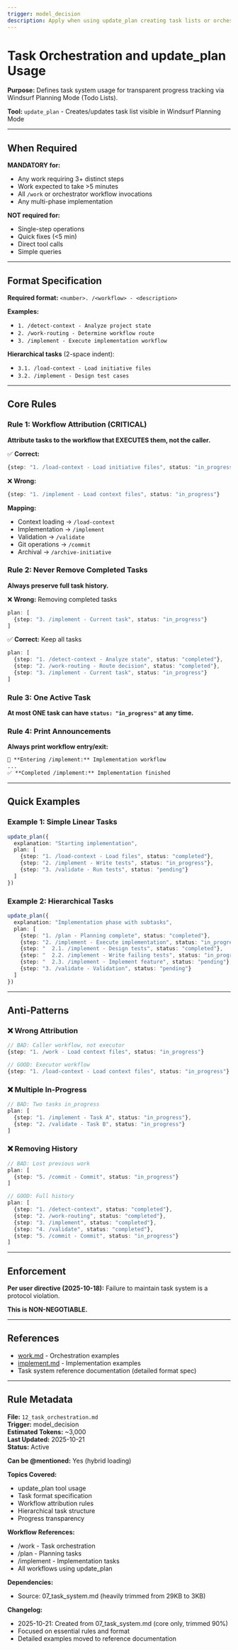 ```yaml
---
trigger: model_decision
description: Apply when using update_plan creating task lists or orchestrating multi-step workflows
---
```


# Task Orchestration and update_plan Usage

**Purpose:** Defines task system usage for transparent progress tracking via Windsurf Planning Mode (Todo Lists).

**Tool:** `update_plan` - Creates/updates task list visible in Windsurf Planning Mode

---

## When Required

**MANDATORY for:**
- Any work requiring 3+ distinct steps
- Work expected to take >5 minutes
- All `/work` or orchestrator workflow invocations
- Any multi-phase implementation

**NOT required for:**
- Single-step operations
- Quick fixes (<5 min)
- Direct tool calls
- Simple queries

---

## Format Specification

**Required format:** `<number>. /<workflow> - <description>`

**Examples:**
- `1. /detect-context - Analyze project state`
- `2. /work-routing - Determine workflow route`
- `3. /implement - Execute implementation workflow`

**Hierarchical tasks** (2-space indent):
- `3.1. /load-context - Load initiative files`
- `3.2. /implement - Design test cases`

---

## Core Rules

### Rule 1: Workflow Attribution (CRITICAL)

**Attribute tasks to the workflow that EXECUTES them, not the caller.**

✅ **Correct:**
```typescript
{step: "1. /load-context - Load initiative files", status: "in_progress"}
```

❌ **Wrong:**
```typescript
{step: "1. /implement - Load context files", status: "in_progress"}
```

**Mapping:**
- Context loading → `/load-context`
- Implementation → `/implement`
- Validation → `/validate`
- Git operations → `/commit`
- Archival → `/archive-initiative`

### Rule 2: Never Remove Completed Tasks

**Always preserve full task history.**

❌ **Wrong:** Removing completed tasks
```typescript
plan: [
  {step: "3. /implement - Current task", status: "in_progress"}
]
```

✅ **Correct:** Keep all tasks
```typescript
plan: [
  {step: "1. /detect-context - Analyze state", status: "completed"},
  {step: "2. /work-routing - Route decision", status: "completed"},
  {step: "3. /implement - Current task", status: "in_progress"}
]
```

### Rule 3: One Active Task

**At most ONE task can have `status: "in_progress"` at any time.**

### Rule 4: Print Announcements

**Always print workflow entry/exit:**

```markdown
🔄 **Entering /implement:** Implementation workflow
...
✅ **Completed /implement:** Implementation finished
```

---

## Quick Examples

### Example 1: Simple Linear Tasks

```typescript
update_plan({
  explanation: "Starting implementation",
  plan: [
    {step: "1. /load-context - Load files", status: "completed"},
    {step: "2. /implement - Write tests", status: "in_progress"},
    {step: "3. /validate - Run tests", status: "pending"}
  ]
})
```

### Example 2: Hierarchical Tasks

```typescript
update_plan({
  explanation: "Implementation phase with subtasks",
  plan: [
    {step: "1. /plan - Planning complete", status: "completed"},
    {step: "2. /implement - Execute implementation", status: "in_progress"},
    {step: "  2.1. /implement - Design tests", status: "completed"},
    {step: "  2.2. /implement - Write failing tests", status: "in_progress"},
    {step: "  2.3. /implement - Implement feature", status: "pending"},
    {step: "3. /validate - Validation", status: "pending"}
  ]
})
```

---

## Anti-Patterns

### ❌ Wrong Attribution

```typescript
// BAD: Caller workflow, not executor
{step: "1. /work - Load context files", status: "in_progress"}

// GOOD: Executor workflow
{step: "1. /load-context - Load context files", status: "in_progress"}
```

### ❌ Multiple In-Progress

```typescript
// BAD: Two tasks in_progress
plan: [
  {step: "1. /implement - Task A", status: "in_progress"},
  {step: "2. /validate - Task B", status: "in_progress"}
]
```

### ❌ Removing History

```typescript
// BAD: Lost previous work
plan: [
  {step: "5. /commit - Commit", status: "in_progress"}
]

// GOOD: Full history
plan: [
  {step: "1. /detect-context", status: "completed"},
  {step: "2. /work-routing", status: "completed"},
  {step: "3. /implement", status: "completed"},
  {step: "4. /validate", status: "completed"},
  {step: "5. /commit - Commit", status: "in_progress"}
]
```

---

## Enforcement

**Per user directive (2025-10-18):** Failure to maintain task system is a protocol violation.

**This is NON-NEGOTIABLE.**

---

## References

- [work.md](../workflows/work.md) - Orchestration examples
- [implement.md](../workflows/implement.md) - Implementation examples
- Task system reference documentation (detailed format spec)

---

## Rule Metadata

**File:** `12_task_orchestration.md`  
**Trigger:** model_decision  
**Estimated Tokens:** ~3,000  
**Last Updated:** 2025-10-21  
**Status:** Active

**Can be @mentioned:** Yes (hybrid loading)

**Topics Covered:**
- update_plan tool usage
- Task format specification
- Workflow attribution rules
- Hierarchical task structure
- Progress transparency

**Workflow References:**
- /work - Task orchestration
- /plan - Planning tasks
- /implement - Implementation tasks
- All workflows using update_plan

**Dependencies:**
- Source: 07_task_system.md (heavily trimmed from 29KB to 3KB)

**Changelog:**
- 2025-10-21: Created from 07_task_system.md (core only, trimmed 90%)
- Focused on essential rules and format
- Detailed examples moved to reference documentation
